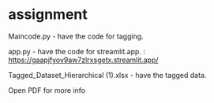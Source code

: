 # assignment

Maincode.py - have the code for tagging.

app.py - have the code for streamlit.app. : https://gaapjfyov9aw7zlrxsgetx.streamlit.app/

Tagged_Dataset_Hierarchical (1).xlsx - have the tagged data.

Open PDF for more info
